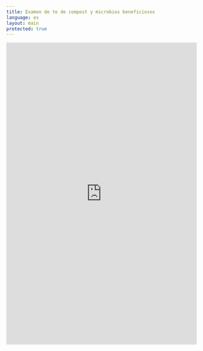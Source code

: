 ```yaml
---
title: Examen de te de compost y microbios beneficiosos
language: es
layout: main
protected: true
---
```


<iframe id="quiz" src="https://www.classmarker.com/online-test/start/?quiz=rmc5c3bcea4b411f&iframe=1" frameborder="0" style="width:100%;max-width:700px;" height="800"></iframe>

